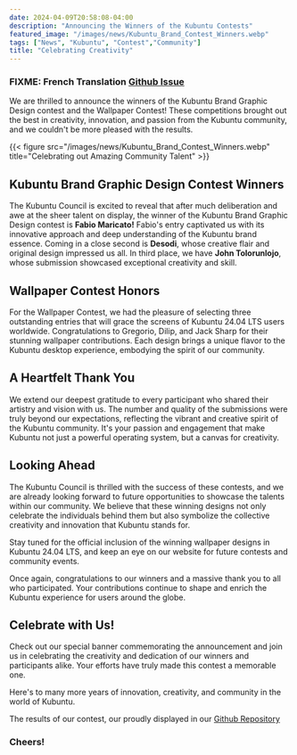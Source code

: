 ```yaml
---
date: 2024-04-09T20:58:08-04:00
description: "Announcing the Winners of the Kubuntu Contests"
featured_image: "/images/news/Kubuntu_Brand_Contest_Winners.webp"
tags: ["News", "Kubuntu", "Contest","Community"]
title: "Celebrating Creativity"
---
```

### FIXME: French Translation [Github Issue](/link)

We are thrilled to announce the winners of the Kubuntu Brand Graphic Design contest and the Wallpaper Contest! These
competitions brought out the best in creativity, innovation, and passion from the Kubuntu community, and we couldn't
be more pleased with the results.

{{< figure src="/images/news/Kubuntu_Brand_Contest_Winners.webp" title="Celebrating out Amazing Community Talent" >}}


## Kubuntu Brand Graphic Design Contest Winners
The Kubuntu Council is excited to reveal that after much deliberation and awe at the sheer talent on display, the winner
of the Kubuntu Brand Graphic Design contest is **Fabio Maricato!** Fabio's entry captivated us with its innovative
approach and deep understanding of the Kubuntu brand essence. Coming in a close second is **Desodi**, whose creative flair
and original design impressed us all. In third place, we have **John Tolorunlojo**, whose submission showcased exceptional
creativity and skill.

## Wallpaper Contest Honors
For the Wallpaper Contest, we had the pleasure of selecting three outstanding entries that will grace the screens of
Kubuntu 24.04 LTS users worldwide. Congratulations to Gregorio, Dilip, and Jack Sharp for their stunning wallpaper
contributions. Each design brings a unique flavor to the Kubuntu desktop experience, embodying the spirit of our
community.

## A Heartfelt Thank You
We extend our deepest gratitude to every participant who shared their artistry and vision with us. The number and
quality of the submissions were truly beyond our expectations, reflecting the vibrant and creative spirit of the Kubuntu
community. It's your passion and engagement that make Kubuntu not just a powerful operating system, but a canvas for
creativity.

## Looking Ahead
The Kubuntu Council is thrilled with the success of these contests, and we are already looking forward to future
opportunities to showcase the talents within our community. We believe that these winning designs not only celebrate the
individuals behind them but also symbolize the collective creativity and innovation that Kubuntu stands for.

Stay tuned for the official inclusion of the winning wallpaper designs in Kubuntu 24.04 LTS, and keep an eye on our
website for future contests and community events.

Once again, congratulations to our winners and a massive thank you to all who participated. Your contributions continue
to shape and enrich the Kubuntu experience for users around the globe.

## Celebrate with Us!
Check out our special banner commemorating the announcement and join us in celebrating the creativity and dedication of
our winners and participants alike. Your efforts have truly made this contest a memorable one.

Here's to many more years of innovation, creativity, and community in the world of Kubuntu.

The results of our contest, our proudly displayed in our [Github Repository](https://github.com/kubuntu-team/kubuntu-branding)

### Cheers!